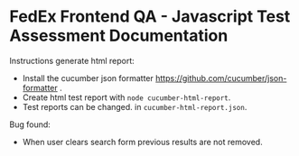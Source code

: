 # FedEx Frontend QA - Javascript Test Assessment Documentation

Instructions generate html report:
* Install the cucumber json formatter https://github.com/cucumber/json-formatter .
* Create html test report with `node cucumber-html-report`.
* Test reports can be changed. in `cucumber-html-report.json`.

Bug found:
- When user clears search form previous results are not removed. 